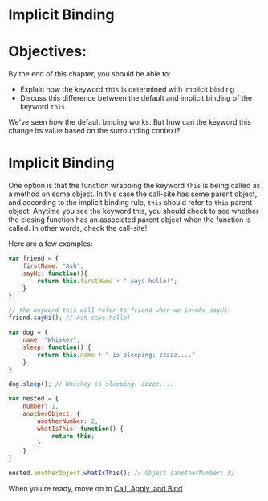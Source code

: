 # Implicit Binding

# Objectives:

By the end of this chapter, you should be able to:

- Explain how the keyword `this` is determined with implicit binding
- Discuss this difference between the default and implicit binding of the keyword `this`

We've seen how the default binding works. But how can the keyword this change its value based on the surrounding context?

# Implicit Binding

One option is that the function wrapping the keyword `this` is being called as a method on some object. In this case the call-site has some parent object, and according to the implicit binding rule, `this` should refer to `this` parent object. Anytime you see the keyword this, you should check to see whether the closing function has an associated parent object when the function is called. In other words, check the call-site!

Here are a few examples:

```js
var friend = {
    firstName: "Ash",
    sayHi: function(){
        return this.firstName + " says hello!";
    }
};

// the keyword this will refer to friend when we invoke sayHi:
friend.sayHi(); // Ash says hello!

var dog = {
    name: "Whiskey",
    sleep: function() {
        return this.name + " is sleeping: zzzzz...."
    }
}

dog.sleep(); // Whiskey is sleeping: zzzzz....

var nested = {
    number: 1,
    anotherObject: {
        anotherNumber: 2,
        whatIsThis: function() {
            return this;
        }
    }
}

nested.anotherObject.whatIsThis(); // Object {anotherNumber: 2}
```

When you're ready, move on to [Call, Apply, and Bind](./03-apply.md)

